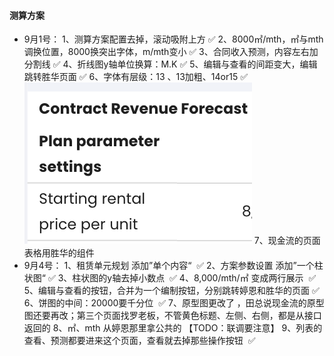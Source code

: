 #### 测算方案
- 9月1号：
1、测算方案配置去掉，滚动吸附上方 ✅
2、8000㎡/mth，㎡与mth调换位置，8000换突出字体，m/mth变小 ✅
3、合同收入预测，内容左右加分割线 ✅
4、折线图y轴单位换算：M.K   ✅
5、编辑与查看的间距变大，编辑跳转胜华页面  ✅
6、字体有层级：13 、13加粗、14or15  ✅
![](Pasted%20image%2020250901162810.png)
7、现金流的页面表格用胜华的组件
- 9月4号：
1、租赁单元规划 添加”单个内容“  ✅
2、方案参数设置 添加”一个柱状图“  ✅
3、柱状图的y轴去掉小数点  ✅
4、8,000/mth/㎡ 变成两行展示  ✅
5、编辑与查看的按钮，合并为一个编制按钮，分别跳转婷恩和胜华的页面   ✅
6、饼图的中间：20000要千分位  ✅
7、原型图更改了 ，田总说现金流的原型图还要再改；第三个页面找罗老板，不管黄色标题、左侧、右侧，都是从接口返回的
8、㎡、mth 从婷恩那里拿公共的 【TODO：联调要注意】
9、列表的查看、预测都要进来这个页面，查看就去掉那些操作按钮  ✅